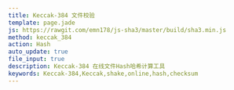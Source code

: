 ```yaml
---
title: Keccak-384 文件校验
template: page.jade
js: https://rawgit.com/emn178/js-sha3/master/build/sha3.min.js
method: keccak_384
action: Hash
auto_update: true
file_input: true
description: Keccak-384 在线文件Hash哈希计算工具
keywords: Keccak-384,Keccak,shake,online,hash,checksum
---
```

